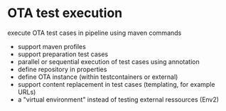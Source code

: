 # OTA test execution

execute OTA test cases in pipeline using maven commands

* support maven profiles
* support preparation test cases
* parallel or sequential execution of test cases using annotation
* define repository in properties
* define OTA instance (within testcontainers or external)
* support content replacement in test cases (templating, for example URLs)
* a "virtual environment" instead of testing external ressources (Env2)
